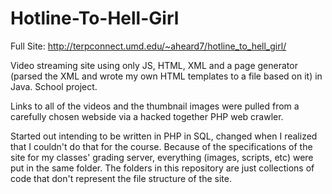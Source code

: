 Hotline-To-Hell-Girl
====================
Full Site: http://terpconnect.umd.edu/~aheard7/hotline_to_hell_girl/ 

Video streaming site using only JS, HTML, XML and a page generator (parsed the XML
and wrote my own HTML templates to a file based on it) in Java.  School project. 

Links to all of the videos and the thumbnail images were pulled from a 
carefully chosen webside via a hacked together PHP web crawler. 

Started out intending to be written in PHP in SQL, changed when I realized that I couldn't
do that for the course. Because of the specifications of the site for my classes' grading
server,  everything (images, scripts, etc) were put in the same folder.  The folders in
this repository are just collections of code that don't represent the file structure 
of the site. 
